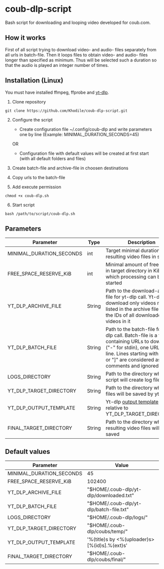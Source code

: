 # coub-dlp-script
Bash script for downloading and looping video developed for coub.com.

## How it works
First of all script trying to download video- and audio- files separately from all urls in batch-file. Then it loops files to obtain video- and audio- files longer than specified as minimum. Thus will be selected such a duration so that the audio is played an integer number of times.

## Installation (Linux)
You must have installed ffmpeg, ffprobe and [yt-dlp](https://github.com/yt-dlp/yt-dlp).

1. Clone repository

```git clone https://github.com/Khodile/coub-dlp-script.git```

2. Configure the script
   * Create configuration file ~/.config/coub-dlp and write parameters one by line (Example: MINIMAL_DURATION_SECONDS=45)
   
   OR
   
   * Configuration file with default values will be created at first start (with all default folders and files)

4. Create batch-file and archive-file in choosen destinations

5. Copy urls to the batch-file

6. Add execute permission

```chmod +x coub-dlp.sh```

6. Start script

```bash /path/to/script/coub-dlp.sh```

## Parameters
| Parameter                | Type   | Description |
|--------------------------|--------|-------------|
| MINIMAL_DURATION_SECONDS | int    | Target minimal duration of resulting video files in seconds |
| FREE_SPACE_RESERVE_KiB   | int    | Minimal amount of free space in target directory in KiB at which processing can be started |
| YT_DLP_ARCHIVE_FILE      | String | Path to the download-archive file for yt-dlp call. Yt-dlp download only videos not listed in the archive file. Record the IDs of all downloaded videos in it |
| YT_DLP_BATCH_FILE        | String | Path to the batch-file for yt-dlp call. Batch-file is a file containing URLs to download ("-" for stdin), one URL per line. Lines starting with "#", ";" or "]" are considered as comments and ignored |
| LOGS_DIRECTORY           | String | Path to the directory where script will create log files |
| YT_DLP_TARGET_DIRECTORY  | String | Path to the directory where files will be saved by yt-dlp |
| YT_DLP_OUTPUT_TEMPLATE   | String | Yt-dlp [output template](https://github.com/yt-dlp/yt-dlp#output-template) (path relative to YT_DLP_TARGET_DIRECTORY).  |
| FINAL_TARGET_DIRECTORY   | String | Path to the directory where resulting video files will be saved |

## Default values
| Parameter | Value |
|-----------|-------|
| MINIMAL_DURATION_SECONDS | 45 |
| FREE_SPACE_RESERVE_KiB   | 102400 |
| YT_DLP_ARCHIVE_FILE      | "$HOME/.coub-dlp/yt-dlp/downloaded.txt" |
| YT_DLP_BATCH_FILE        | "$HOME/.coub-dlp/yt-dlp/batch-file.txt" |
| LOGS_DIRECTORY           | "$HOME/.coub-dlp/logs/" |
| YT_DLP_TARGET_DIRECTORY  | "$HOME/.coub-dlp/coubs/temp/" |
| YT_DLP_OUTPUT_TEMPLATE   | '%(title)s by <%(uploader)s> [%(id)s].%(ext)s' |
| FINAL_TARGET_DIRECTORY   | "$HOME/.coub-dlp/coubs/final/" |
